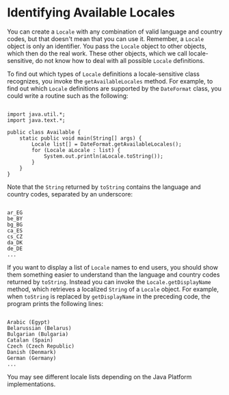 
# Identifying Available Locales

You can create a `Locale` with any combination of valid language and country codes, but that doesn't mean that you can use it. Remember, a `Locale` object is only an identifier. You pass the `Locale` object to other objects, which then do the real work. These other objects, which we call locale-sensitive, do not know how to deal with all possible `Locale` definitions.

To find out which types of `Locale` definitions a locale-sensitive class recognizes, you invoke the `getAvailableLocales` method. For example, to find out which `Locale` definitions are supported by the `DateFormat` class, you could write a routine such as the following:

```

import java.util.*;
import java.text.*;

public class Available {
    static public void main(String[] args) {
        Locale list[] = DateFormat.getAvailableLocales();
        for (Locale aLocale : list) {
            System.out.println(aLocale.toString());
        }
    }
}

```

Note that the `String` returned by `toString` contains the language and country codes, separated by an underscore:

```

ar_EG
be_BY
bg_BG
ca_ES
cs_CZ
da_DK
de_DE
...

```

If you want to display a list of `Locale` names to end users, you should show them something easier to understand than the language and country codes returned by `toString`. Instead you can invoke the `Locale.getDisplayName` method, which retrieves a localized `String` of a `Locale` object. For example, when `toString` is replaced by `getDisplayName` in the preceding code, the program prints the following lines:

```

Arabic (Egypt)
Belarussian (Belarus)
Bulgarian (Bulgaria)
Catalan (Spain)
Czech (Czech Republic)
Danish (Denmark)
German (Germany)
...

```

You may see different locale lists depending on the Java Platform implementations.
